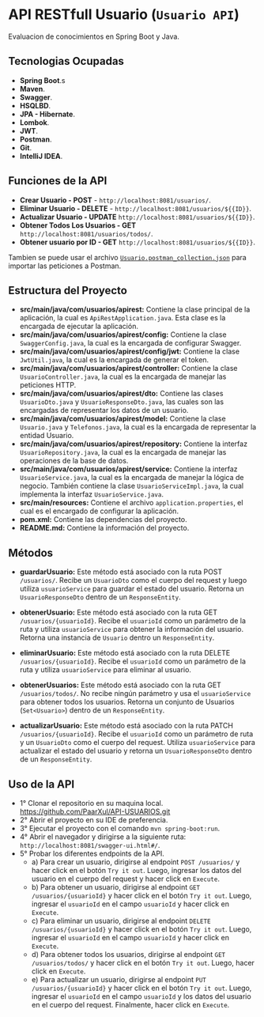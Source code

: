 # API RESTfull Usuario (`Usuario API`)

Evaluacion de conocimientos en Spring Boot y Java.

## Tecnologias Ocupadas
- **Spring Boot**.s
- **Maven**.
- **Swagger**.
- **HSQLBD**.
- **JPA - Hibernate**.
- **Lombok**.
- **JWT**.
- **Postman**.
- **Git**.
- **IntelliJ IDEA**.

## Funciones de la API

- **Crear Usuario - POST** - `http://localhost:8081/usuarios/`.
- **Eliminar Usuario - DELETE** - `http://localhost:8081/usuarios/${{ID}}`.
- **Actualizar Usuario - UPDATE** `http://localhost:8081/usuarios/${{ID}}`.
- **Obtener Todos Los Usuarios - GET** `http://localhost:8081/usuarios/todos/`.
- **Obtener usuario por ID - GET** `http://localhost:8081/usuarios/${{ID}}`.

Tambien se puede usar el archivo  [`Usuario.postman_collection.json`](/src/main/resources/Usuario.postman_collection.json) para importar las peticiones a Postman.

## Estructura del Proyecto

- **src/main/java/com/usuarios/apirest:** Contiene la clase principal de la aplicación, la cual es `ApiRestApplication.java`. Esta clase es la encargada de ejecutar la aplicación.
- **src/main/java/com/usuarios/apirest/config:** Contiene la clase `SwaggerConfig.java`, la cual es la encargada de configurar Swagger.
- **src/main/java/com/usuarios/apirest/config/jwt:** Contiene la clase `JwtUtil.java`, la cual es la encargada de generar el token.
- **src/main/java/com/usuarios/apirest/controller:** Contiene la clase `UsuarioController.java`, la cual es la encargada de manejar las peticiones HTTP.
- **src/main/java/com/usuarios/apirest/dto:** Contiene las clases `UsuarioDto.java` y `UsuarioResponseDto.java`, las cuales son las encargadas de representar los datos de un usuario.
- **src/main/java/com/usuarios/apirest/model:** Contiene la clase `Usuario.java` y `Telefonos.java`, la cual es la encargada de representar la entidad Usuario.
- **src/main/java/com/usuarios/apirest/repository:** Contiene la interfaz `UsuarioRepository.java`, la cual es la encargada de manejar las operaciones de la base de datos.
- **src/main/java/com/usuarios/apirest/service:** Contiene la interfaz `UsuarioService.java`, la cual es la encargada de manejar la lógica de negocio. También contiene la clase `UsuarioServiceImpl.java`, la cual implementa la interfaz `UsuarioService.java`.
- **src/main/resources:** Contiene el archivo `application.properties`, el cual es el encargado de configurar la aplicación.
- **pom.xml:** Contiene las dependencias del proyecto.
- **README.md:** Contiene la información del proyecto.


## Métodos

- **guardarUsuario:** Este método está asociado con la ruta POST `/usuarios/`. Recibe un `UsuarioDto` como el cuerpo del request y luego utiliza `usuarioService` para guardar el estado del usuario. Retorna un `UsuarioResponseDto` dentro de un `ResponseEntity`.

- **obtenerUsuario:** Este método está asociado con la ruta GET `/usuarios/{usuarioId}`. Recibe el `usuarioId` como un parámetro de la ruta y utiliza `usuarioService` para obtener la información del usuario. Retorna una instancia de `Usuario` dentro un `ResponseEntity`.

- **eliminarUsuario:** Este método está asociado con la ruta DELETE `/usuarios/{usuarioId}`. Recibe el `usuarioId` como un parámetro de la ruta y utiliza `usuarioService` para eliminar al usuario.

- **obtenerUsuarios:** Este método está asociado con la ruta GET `/usuarios/todos/`. No recibe ningún parámetro y usa el `usuarioService` para obtener todos los usuarios. Retorna un conjunto de Usuarios (`Set<Usuario>`) dentro de un `ResponseEntity`.

- **actualizarUsuario:** Este método está asociado con la ruta PATCH `/usuarios/{usuarioId}`. Recibe el `usuarioId` como un parámetro de ruta y un `UsuarioDto` como el cuerpo del request. Utiliza `usuarioService` para actualizar el estado del usuario y retorna un `UsuarioResponseDto` dentro de un `ResponseEntity`.

## Uso de la API

- 1° Clonar el repositorio en su maquina local. https://github.com/PaarXul/API-USUARIOS.git
- 2° Abrir el proyecto en su IDE de preferencia.
- 3° Ejecutar el proyecto con el comando `mvn spring-boot:run`.
- 4° Abrir el navegador y dirigirse a la siguiente ruta: `http://localhost:8081/swagger-ui.html#/`.
- 5° Probar los diferentes endpoints de la API.
  - a) Para crear un usuario, dirigirse al endpoint `POST /usuarios/` y hacer click en el botón `Try it out`. Luego, ingresar los datos del usuario en el cuerpo del request y hacer click en `Execute`.
  - b) Para obtener un usuario, dirigirse al endpoint `GET /usuarios/{usuarioId}` y hacer click en el botón `Try it out`. Luego, ingresar el `usuarioId` en el campo `usuarioId` y hacer click en `Execute`.
  - c) Para eliminar un usuario, dirigirse al endpoint `DELETE /usuarios/{usuarioId}` y hacer click en el botón `Try it out`. Luego, ingresar el `usuarioId` en el campo `usuarioId` y hacer click en `Execute`.
  - d) Para obtener todos los usuarios, dirigirse al endpoint `GET /usuarios/todos/` y hacer click en el botón `Try it out`. Luego, hacer click en `Execute`.
  - e) Para actualizar un usuario, dirigirse al endpoint `PUT /usuarios/{usuarioId}` y hacer click en el botón `Try it out`. Luego, ingresar el `usuarioId` en el campo `usuarioId` y los datos del usuario en el cuerpo del request. Finalmente, hacer click en `Execute`.

